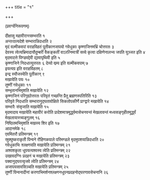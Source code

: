 +++
title = "१"

+++
  
(प्रवर्ग्यनिरूपणम्)

दीक्षासु महावीरान्त्सम्भरति १  
अन्तःपात्यदेशे सम्भारान्निदधाति २  
मृदं वल्मीकवपां वराहविहतं पूतीकानजापयो गवेधुकाः कृष्णाजिनमभ्रिं चोत्तरतः ३  
देवस्य त्वेत्यभ्रिमादायौदुम्बरीं वैकङ्कतीं वाऽरत्निमात्रीं सव्ये कृत्वा दक्षिणेनालभ्य जपति युञ्जत इति ४ मृदमादत्ते पिण्डवद्देवी द्यावापृथिवी इति ५  
कृष्णाजिने निदधात्युत्तरतः ६ देव्यो वम्र्य इति वल्मीकवपाम् ७  
इयत्यग्र इति वराहविहतम् ८  
इन्द्र स्यौजस्येति पूतीकान् ९  
मखायेति पयः १०  
तूष्णीं गवेधुकाः ११  
सम्भृतानभिमृशति मखायेति १२  
कृष्णाजिनं परिगृह्योत्तरतः परिवृतं गच्छन्ति प्रैतु ब्रह्मणस्पतिरिति १३  
परिवृते निदधाति सम्भारानुद्घतावोक्षिते सिकतोपकीर्णे प्राग्द्वारे मखायेति १४  
सम्भारैः संसृजाति मखायेति १५  
मृदमादाय मखायेति महावीरं करोति प्रादेशमात्रमूर्द्ध्वमासेचनवन्तं मेखलावन्तं मध्यसङ्गृहीतमूर्द्ध्वं मेखलायास्त्र्यङ्गुलम् १६  
निष्ठितमभिमृशति मखस्य शिर इति १७  
आदानमेके १८  
एवमितरौ प्रतिमन्त्रम् १९  
स्रुक्पुष्कराकृती पिन्वने रौहिणकपाले परिमण्डले मृदमुपशयान्निदधाति २०  
गवेधुकाभिः श्लक्ष्णयति मखायेति प्रतिमन्त्रम् २१  
अश्वशकृता धूपयत्यश्वस्य त्वेति प्रतिमन्त्रम् २२  
उखावदग्निः प्रदहनं च मखायेति प्रतिमन्त्रम् २३  
पक्वानुद्घरत्यृजवे त्वेति प्रतिमन्त्रम् २४  
अजापयसावसिञ्चति मखायेति प्रतिमन्त्रम् २५  
तूष्णीं पिन्वनादीनां करणाभिमर्शनश्लक्ष्णनधूपनप्रदहनोद्घरणावसेचनानि २६  
